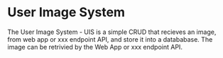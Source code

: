 # User Image System
The User Image System - UIS is a simple CRUD that recieves an image, from web app or xxx endpoint API, and store it into a datababase.
The image can be retrivied by the Web App or xxx endpoint API.
